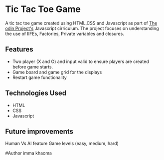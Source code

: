 #  Tic Tac Toe Game #

A tic tac toe game created using HTML,CSS and Javascript as part of [The odin Project's](https://www.theodinproject.com/) Javascript cirriculum. The project focuses on understanding the use of IIFEs, Factories, Private variables and closures. 

## Features
* Two player (X and O) and input valid to ensure players are created before game starts.
* Game board and game grid for the displays
* Restart game functionality

## Technologies Used
* HTML
* CSS
* Javascript

## Future improvements
Human Vs AI feature
Game levels (easy, medium, hard)

#Author
imma khaoma



  
